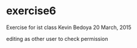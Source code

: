 # exercise6
Exercise for ist class
Kevin Bedoya
20 March, 2015

editing as other user to check permission
